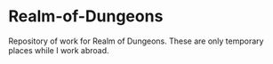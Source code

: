 # Realm-of-Dungeons

Repository of work for Realm of Dungeons. These are only temporary places while I work abroad.
